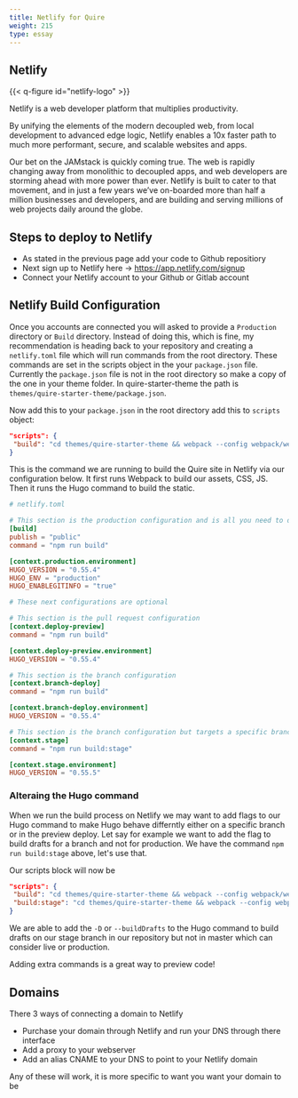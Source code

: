 ```yaml
---
title: Netlify for Quire
weight: 215
type: essay
---
```


## Netlify 

{{< q-figure id="netlify-logo" >}}

Netlify is a web developer platform that multiplies productivity.

By unifying the elements of the modern decoupled web, from local development to advanced edge logic, Netlify enables a 10x faster path to much more performant, secure, and scalable websites and apps.

Our bet on the JAMstack is quickly coming true. The web is rapidly changing away from monolithic to decoupled apps, and web developers are storming ahead with more power than ever. Netlify is built to cater to that movement, and in just a few years we’ve on-boarded more than half a million businesses and developers, and are building and serving millions of web projects daily around the globe.

## Steps to deploy to Netlify

- As stated in the previous page add your code to Github repositiory
- Next sign up to Netlify here -> https://app.netlify.com/signup
- Connect your Netlify account to your Github or Gitlab account


## Netlify Build Configuration

Once you accounts are connected you will asked to provide a `Production` directory or `Build` directory. Instead of doing this, which is fine, my recommendation is heading back to your repository and creating a `netlify.toml` file which will run commands from the root directory. These commands are set in the scripts object in the your `package.json` file. Currently the `package.json` file is not in the root directory so make a copy of the one in your theme folder. In quire-starter-theme the path is `themes/quire-starter-theme/package.json`. 

Now add this to your `package.json` in the root directory add this to `scripts` object:

```json
"scripts": {
 "build": "cd themes/quire-starter-theme && webpack --config webpack/webpack.config.prod.js && cd ../../ && hugo --minify --config config.yml,config/site.yml"
}
```

This is the command we are running to build the Quire site in Netlify via our configuration below. It first runs Webpack to build our assets, CSS, JS. Then it runs the Hugo command to build the static.  

```toml
# netlify.toml

# This section is the production configuration and is all you need to deploy
[build]
publish = "public"
command = "npm run build"

[context.production.environment]
HUGO_VERSION = "0.55.4"
HUGO_ENV = "production"
HUGO_ENABLEGITINFO = "true"

# These next configurations are optional

# This section is the pull request configuration
[context.deploy-preview]
command = "npm run build"

[context.deploy-preview.environment]
HUGO_VERSION = "0.55.4"

# This section is the branch configuration
[context.branch-deploy]
command = "npm run build"

[context.branch-deploy.environment]
HUGO_VERSION = "0.55.4"

# This section is the branch configuration but targets a specific branch and also runs a different command
[context.stage]
command = "npm run build:stage"

[context.stage.environment]
HUGO_VERSION = "0.55.5"
```

### Alteraing the Hugo command

When we run the build process on Netlify we may want to add flags to our Hugo command to make Hugo behave differntly either on a specific branch or in the preview deploy.
Let say for example we want to add the flag to build drafts for a branch and not for production. 
We have the command `npm run build:stage` above, let's use that. 

Our scripts block will now be

```json
"scripts": {
 "build": "cd themes/quire-starter-theme && webpack --config webpack/webpack.config.prod.js && cd ../../ && hugo --minify --config config.yml,config/site.yml",
 "build:stage": "cd themes/quire-starter-theme && webpack --config webpack/webpack.config.prod.js && cd ../../ && hugo --minify -D"
}
```

We are able to add the `-D` or `--buildDrafts` to the Hugo command to build drafts on our stage branch in our repository but not in master which can consider live or production.

Adding extra commands is a great way to preview code!


## Domains

There 3 ways of connecting a domain to Netlify

- Purchase your domain through Netlify and run your DNS through there interface
- Add a proxy to your webserver 
- Add an alias CNAME to your DNS to point to your Netlify domain

Any of these will work, it is more specific to want you want your domain to be

